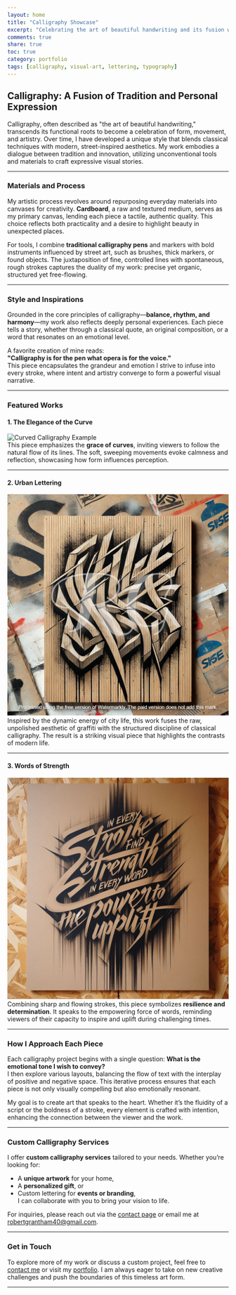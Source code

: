 ```yaml
---
layout: home
title: "Calligraphy Showcase"
excerpt: "Celebrating the art of beautiful handwriting and its fusion with personal expression."
comments: true
share: true
toc: true
category: portfolio
tags: [calligraphy, visual-art, lettering, typography]
---
```


## Calligraphy: A Fusion of Tradition and Personal Expression

Calligraphy, often described as "the art of beautiful handwriting," transcends its functional roots to become a celebration of form, movement, and artistry. Over time, I have developed a unique style that blends classical techniques with modern, street-inspired aesthetics. My work embodies a dialogue between tradition and innovation, utilizing unconventional tools and materials to craft expressive visual stories.

---

### Materials and Process

My artistic process revolves around repurposing everyday materials into canvases for creativity. **Cardboard**, a raw and textured medium, serves as my primary canvas, lending each piece a tactile, authentic quality. This choice reflects both practicality and a desire to highlight beauty in unexpected places.

For tools, I combine **traditional calligraphy pens** and markers with bold instruments influenced by street art, such as brushes, thick markers, or found objects. The juxtaposition of fine, controlled lines with spontaneous, rough strokes captures the duality of my work: precise yet organic, structured yet free-flowing.

---

### Style and Inspirations

Grounded in the core principles of calligraphy—**balance, rhythm, and harmony**—my work also reflects deeply personal experiences. Each piece tells a story, whether through a classical quote, an original composition, or a word that resonates on an emotional level.

A favorite creation of mine reads:  
**"Calligraphy is for the pen what opera is for the voice."**  
This piece encapsulates the grandeur and emotion I strive to infuse into every stroke, where intent and artistry converge to form a powerful visual narrative.

---

### Featured Works

#### **1. The Elegance of the Curve**  
![Curved Calligraphy Example](assets/images/calligraphy_curve.png)  
This piece emphasizes the **grace of curves**, inviting viewers to follow the natural flow of its lines. The soft, sweeping movements evoke calmness and reflection, showcasing how form influences perception.

---

#### **2. Urban Lettering**  
![Urban Calligraphy Example](assets/images/urban_calligraphy.png)  
Inspired by the dynamic energy of city life, this work fuses the raw, unpolished aesthetic of graffiti with the structured discipline of classical calligraphy. The result is a striking visual piece that highlights the contrasts of modern life.

---

#### **3. Words of Strength**  
![Strength Calligraphy Example](assets/images/strength_calligraphy.png)  
Combining sharp and flowing strokes, this piece symbolizes **resilience and determination**. It speaks to the empowering force of words, reminding viewers of their capacity to inspire and uplift during challenging times.

---

### How I Approach Each Piece

Each calligraphy project begins with a single question: **What is the emotional tone I wish to convey?**  
I then explore various layouts, balancing the flow of text with the interplay of positive and negative space. This iterative process ensures that each piece is not only visually compelling but also emotionally resonant.

My goal is to create art that speaks to the heart. Whether it’s the fluidity of a script or the boldness of a stroke, every element is crafted with intention, enhancing the connection between the viewer and the work.

---

### Custom Calligraphy Services

I offer **custom calligraphy services** tailored to your needs. Whether you’re looking for:
- A **unique artwork** for your home,
- A **personalized gift**, or
- Custom lettering for **events or branding**,  
I can collaborate with you to bring your vision to life.

For inquiries, please reach out via the [contact page](../contact) or email me at [robertgrantham40@gmail.com](mailto:robertgrantham40@gmail.com).

---

### Get in Touch

To explore more of my work or discuss a custom project, feel free to [contact me](../contact) or visit my [portfolio](../portfolio). I am always eager to take on new creative challenges and push the boundaries of this timeless art form.

---
